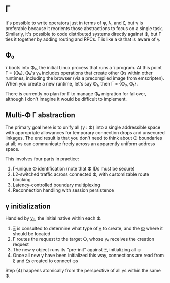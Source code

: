 # Γ
It's possible to write operators just in terms of φ, λ, and ζ, but γ is preferable because it reorients those abstractions to focus on a single task. Similarly, it's possible to code distributed systems directly against Φ, but Γ ties it together by adding routing and RPCs. Γ is like a Φ that is aware of γ.


## Φ₀
τ boots into Φ₀, the initial Linux process that runs a τ program. At this point Γ = {Φ₀}. Φ₀'s γ₀ includes operations that create other Φs within other runtimes, including the browser (via a precompiled image from emscripten). When you create a new runtime, let's say Φ₁, then Γ = {Φ₀, Φ₁}.

There is currently no plan for Γ to manage Φ₀ migration for failover, although I don't imagine it would be difficult to implement.


## Multi-Φ Γ abstraction
The primary goal here is to unify all {γ : Φ} into a single addressible space with appropriate allowances for temporary connection drops and unsecured linkages. The end result is that you don't need to think about Φ boundaries at all; γs can communicate freely across an apparently uniform address space.

This involves four parts in practice:

1. Γ-unique Φ identification (note that Φ IDs must be secure)
2. L2-switched traffic across connected Φ, with customizable route blocking
3. Latency-controlled boundary multiplexing
4. Reconnection handling with session persistence


##  γ initialization
Handled by [γ₀](gamma0.md), the initial native within each Φ.

1. [Ξ](Xi.md) is consulted to determine what type of [γ](gamma.md) to create, and the [Φ](Phi.md) where it should be located
2. Γ routes the request to the target Φ, whose γ₀ receives the creation request
3. The new γ object runs its "pre-init" against Ξ, initializing all φ
4. Once all new γ have been initialized this way, connections are read from [ξ](xi.md) and ζs created to connect φs

Step (4) happens atomically from the perspective of all γs within the same Φ.
